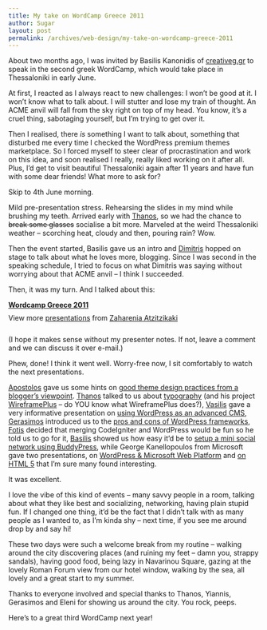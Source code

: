 ```yaml
---
title: My take on WordCamp Greece 2011
author: Sugar
layout: post
permalink: /archives/web-design/my-take-on-wordcamp-greece-2011
---
```

About two months ago, I was invited by Basilis Kanonidis of [creativeg.gr][1] to speak in the second greek WordCamp, which would take place in Thessaloniki in early June.

At first, I reacted as I always react to new challenges: I won&#8217;t be good at it. I won&#8217;t know what to talk about. I will stutter and lose my train of thought. An ACME anvil will fall from the sky right on top of my head. You know, it&#8217;s a cruel thing, sabotaging yourself, but I&#8217;m trying to get over it. 

Then I realised, there *is* something I want to talk about, something that disturbed me every time I checked the WordPress premium themes marketplace. So I forced myself to steer clear of procrastination and work on this idea, and soon realised I really, really liked working on it after all. Plus, I&#8217;d get to visit beautiful Thessaloniki again after 11 years and have fun with some dear friends! What more to ask for?

Skip to 4th June morning. 

Mild pre-presentation stress. Rehearsing the slides in my mind while brushing my teeth. Arrived early with [Thanos][2], so we had the chance to <del datetime="2011-06-12T07:40:34+00:00">break some glasses</del> socialise a bit more. Marveled at the weird Thessaloniki weather &#8211; scorching heat, cloudy and then, pouring rain? Wow.

Then the event started, Basilis gave us an intro and [Dimitris][3] hopped on stage to talk about what he loves more, blogging. Since I was second in the speaking schedule, I tried to focus on what Dimitris was saying without worrying about that ACME anvil &#8211; I think I succeeded. 

Then, it was my turn. And I talked about this:

<div style="width:510px" id="__ss_8243408">
  <strong style="display:block;margin:12px 0 4px"><a href="http://www.slideshare.net/sugarenia/wordcamp-greece-2011" title="Wordcamp Greece 2011">Wordcamp Greece 2011</a></strong> <div style="padding:5px 0 12px">
    View more <a href="http://www.slideshare.net/">presentations</a> from <a href="http://www.slideshare.net/sugarenia">Zaharenia Atzitzikaki</a>
  </div></p>
</div>

(I hope it makes sense without my presenter notes. If not, leave a comment and we can discuss it over e-mail.)

Phew, done! I think it went well. Worry-free now, I sit comfortably to watch the next presentations.

[Apostolos][4] gave us some hints on [good theme design practices from a blogger&#8217;s viewpoint][5]. [Thanos][2] talked to us about [typography][6] (and his project [WireframePlus][7] &#8211; do YOU know what WireframePlus does?), [Vasilis][8] gave a very informative presentation on [using WordPress as an advanced CMS][9], [Gerasimos][10] introduced us to the [pros and cons of WordPress frameworks][11], [Fotis][12] decided that merging CodeIgniter and WordPress would be fun so he told us to go for it, [Basilis][13] showed us how easy it&#8217;d be to [setup a mini social network using BuddyPress][14], while George Kanellopoulos from Microsoft gave two presentations, on [WordPress &#038; Microsoft Web Platform][15] and [on HTML 5][16] that I&#8217;m sure many found interesting.

It was excellent. 

I love the vibe of this kind of events &#8211; many savvy people in a room, talking about what they like best and socializing, networking, having plain stupid fun. If I changed one thing, it&#8217;d be the fact that I didn&#8217;t talk with as many people as I wanted to, as I&#8217;m kinda shy &#8211; next time, if you see me around drop by and say hi!

These two days were such a welcome break from my routine &#8211; walking around the city discovering places (and ruining my feet &#8211; damn you, strappy sandals), having good food, being lazy in Navarinou Square, gazing at the lovely Roman Forum view from our hotel window, walking by the sea, all lovely and a great start to my summer.

Thanks to everyone involved and special thanks to Thanos, Yiannis, Gerasimos and Eleni for showing us around the city. You rock, peeps.

Here&#8217;s to a great third WordCamp next year!

 [1]: http://creativeg.gr/
 [2]: http://kloudesign.gr
 [3]: http://dkalo.com
 [4]: http://apas.gr
 [5]: http://www.slideshare.net/GreekTuts/apas
 [6]: http://www.slideshare.net/klou/wordpress-and-typography
 [7]: http://wireframeplus.com
 [8]: http://gnomon-design.gr
 [9]: http://dl.dropbox.com/u/3290918/wordcamp/index.html#1
 [10]: http://theportraitofageek.com
 [11]: http://www.slideshare.net/GreekTuts/gerasimos-tsiamalos-8242964
 [12]: http://www.redmark.gr/
 [13]: http://creativeg.gr
 [14]: http://www.slideshare.net/GreekTuts/buddy-press
 [15]: http://www.slideshare.net/GreekTuts/word-camp-microsoft-web-platform
 [16]: http://www.slideshare.net/GreekTuts/word-camp-nextweb-8243117

